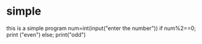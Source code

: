 # simple
this is a simple program
 num=int(input("enter the number"))
 if num%2==0;
 print ("even")
 else;
 print("odd")
